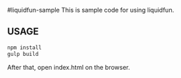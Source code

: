 #liquidfun-sample
This is sample code for using liquidfun.

## USAGE
```bash
npm install
gulp build
```
After that, open index.html on the browser.
